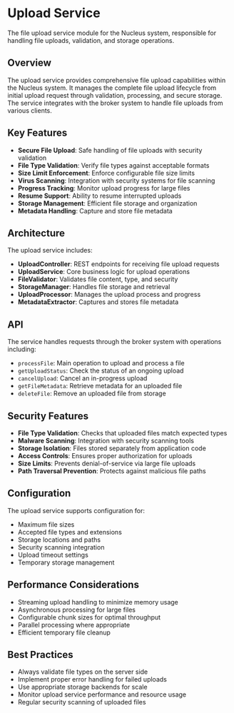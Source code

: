 # Upload Service

The file upload service module for the Nucleus system, responsible for handling file uploads, validation, and storage operations.

## Overview

The upload service provides comprehensive file upload capabilities within the Nucleus system. It manages the complete file upload lifecycle from initial upload request through validation, processing, and secure storage. The service integrates with the broker system to handle file uploads from various clients.

## Key Features

- **Secure File Upload**: Safe handling of file uploads with security validation
- **File Type Validation**: Verify file types against acceptable formats
- **Size Limit Enforcement**: Enforce configurable file size limits
- **Virus Scanning**: Integration with security systems for file scanning
- **Progress Tracking**: Monitor upload progress for large files
- **Resume Support**: Ability to resume interrupted uploads
- **Storage Management**: Efficient file storage and organization
- **Metadata Handling**: Capture and store file metadata

## Architecture

The upload service includes:

- **UploadController**: REST endpoints for receiving file upload requests
- **UploadService**: Core business logic for upload operations
- **FileValidator**: Validates file content, type, and security
- **StorageManager**: Handles file storage and retrieval
- **UploadProcessor**: Manages the upload process and progress
- **MetadataExtractor**: Captures and stores file metadata

## API

The service handles requests through the broker system with operations including:

- `processFile`: Main operation to upload and process a file
- `getUploadStatus`: Check the status of an ongoing upload
- `cancelUpload`: Cancel an in-progress upload
- `getFileMetadata`: Retrieve metadata for an uploaded file
- `deleteFile`: Remove an uploaded file from storage

## Security Features

- **File Type Validation**: Checks that uploaded files match expected types
- **Malware Scanning**: Integration with security scanning tools
- **Storage Isolation**: Files stored separately from application code
- **Access Controls**: Ensures proper authorization for uploads
- **Size Limits**: Prevents denial-of-service via large file uploads
- **Path Traversal Prevention**: Protects against malicious file paths

## Configuration

The upload service supports configuration for:
- Maximum file sizes
- Accepted file types and extensions
- Storage locations and paths
- Security scanning integration
- Upload timeout settings
- Temporary storage management

## Performance Considerations

- Streaming upload handling to minimize memory usage
- Asynchronous processing for large files
- Configurable chunk sizes for optimal throughput
- Parallel processing where appropriate
- Efficient temporary file cleanup

## Best Practices

- Always validate file types on the server side
- Implement proper error handling for failed uploads
- Use appropriate storage backends for scale
- Monitor upload service performance and resource usage
- Regular security scanning of uploaded files
